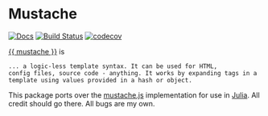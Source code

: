 # Mustache


[![Docs](https://img.shields.io/badge/docs-dev-blue.svg)](https://jverzani.github.io/Mustache.jl/dev)
[![Build Status](https://github.com/jverzani/Mustache.jl/workflows/CI/badge.svg)](https://github.com/jverzani/Mustache.jl/actions)
[![codecov](https://codecov.io/gh/jverzani/Mustache.jl/branch/master/graph/badge.svg)](https://codecov.io/gh/jverzani/Mustache.jl)

[{{ mustache }}](http://mustache.github.io/) is

    ... a logic-less template syntax. It can be used for HTML,
    config files, source code - anything. It works by expanding tags in a
    template using values provided in a hash or object.

This package ports over the [mustache.js](https://github.com/janl/mustache.js) implementation for use in [Julia](http://julialang.org). All credit should go there. All bugs are my own.
